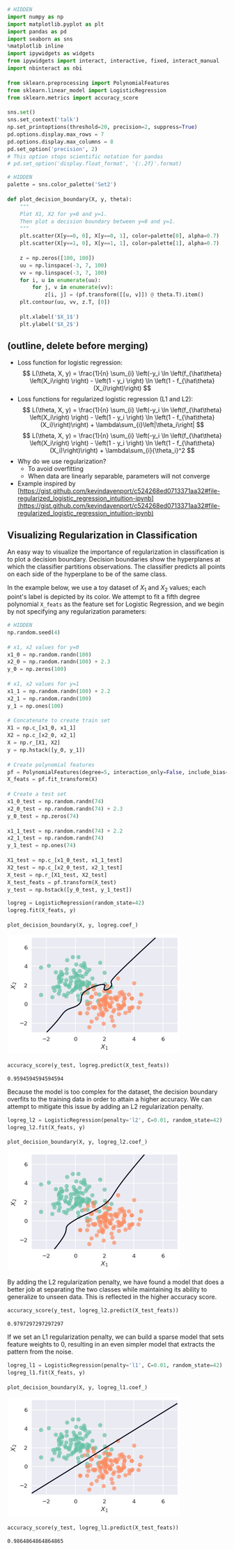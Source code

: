 

```python
# HIDDEN
import numpy as np
import matplotlib.pyplot as plt
import pandas as pd
import seaborn as sns
%matplotlib inline
import ipywidgets as widgets
from ipywidgets import interact, interactive, fixed, interact_manual
import nbinteract as nbi

from sklearn.preprocessing import PolynomialFeatures
from sklearn.linear_model import LogisticRegression
from sklearn.metrics import accuracy_score

sns.set()
sns.set_context('talk')
np.set_printoptions(threshold=20, precision=2, suppress=True)
pd.options.display.max_rows = 7
pd.options.display.max_columns = 8
pd.set_option('precision', 2)
# This option stops scientific notation for pandas
# pd.set_option('display.float_format', '{:.2f}'.format)
```


```python
# HIDDEN
palette = sns.color_palette('Set2')

def plot_decision_boundary(X, y, theta):
    """
    Plot X1, X2 for y=0 and y=1.
    Then plot a decision boundary between y=0 and y=1.
    """
    plt.scatter(X[y==0, 0], X[y==0, 1], color=palette[0], alpha=0.7)
    plt.scatter(X[y==1, 0], X[y==1, 1], color=palette[1], alpha=0.7)
    
    z = np.zeros([100, 100])
    uu = np.linspace(-3, 7, 100)
    vv = np.linspace(-3, 7, 100)
    for i, u in enumerate(uu):
        for j, v in enumerate(vv):
            z[i, j] = (pf.transform([[u, v]]) @ theta.T).item()
    plt.contour(uu, vv, z.T, [0])
    
    plt.xlabel('$X_1$')
    plt.ylabel('$X_2$')
```

## (outline, delete before merging)

- Loss function for logistic regression:
$$
L(\theta, X, y) = \frac{1}{n} \sum_{i} \left(-y_i \ln \left(f_{\hat\theta} \left(X_i\right) \right) - \left(1 - y_i \right) \ln \left(1 - f_{\hat\theta} (X_i)\right)\right)
$$
- Loss functions for regularized logistic regression (L1 and L2):
$$
L(\theta, X, y) = \frac{1}{n} \sum_{i} \left(-y_i \ln \left(f_{\hat\theta} \left(X_i\right) \right) - \left(1 - y_i \right) \ln \left(1 - f_{\hat\theta} (X_i)\right)\right) + \lambda\sum_{i}\left|\theta_i\right|
$$
$$
L(\theta, X, y) = \frac{1}{n} \sum_{i} \left(-y_i \ln \left(f_{\hat\theta} \left(X_i\right) \right) - \left(1 - y_i \right) \ln \left(1 - f_{\hat\theta} (X_i)\right)\right) + \lambda\sum_{i}{\theta_i}^2
$$
- Why do we use regularization?
    - To avoid overfitting 
    - When data are linearly separable, parameters will not converge
- Example inspired by [https://gist.github.com/kevindavenport/c524268ed0713371aa32#file-regularized_logistic_regression_intuition-ipynb](https://gist.github.com/kevindavenport/c524268ed0713371aa32#file-regularized_logistic_regression_intuition-ipynb)

## Visualizing Regularization in Classification

An easy way to visualize the importance of regularization in classification is to plot a decision boundary. Decision boundaries show the hyperplanes at which the classifier partitions observations. The classifier predicts all points on each side of the hyperplane to be of the same class.

In the example below, we use a toy dataset of $X_1$ and $X_2$ values; each point's label is depicted by its color. We attempt to fit a fifth degree polynomial `X_feats` as the feature set for Logistic Regression, and we begin by not specifying any regularization parameters:


```python
# HIDDEN
np.random.seed(4)

# x1, x2 values for y=0
x1_0 = np.random.randn(100)
x2_0 = np.random.randn(100) + 2.3
y_0 = np.zeros(100)

# x1, x2 values for y=1
x1_1 = np.random.randn(100) + 2.2
x2_1 = np.random.randn(100)
y_1 = np.ones(100)

# Concatenate to create train set
X1 = np.c_[x1_0, x1_1]
X2 = np.c_[x2_0, x2_1]
X = np.r_[X1, X2]
y = np.hstack([y_0, y_1])

# Create polynomial features
pf = PolynomialFeatures(degree=5, interaction_only=False, include_bias=True)
X_feats = pf.fit_transform(X)

# Create a test set
x1_0_test = np.random.randn(74)
x2_0_test = np.random.randn(74) + 2.3
y_0_test = np.zeros(74)

x1_1_test = np.random.randn(74) + 2.2
x2_1_test = np.random.randn(74)
y_1_test = np.ones(74)

X1_test = np.c_[x1_0_test, x1_1_test]
X2_test = np.c_[x2_0_test, x2_1_test]
X_test = np.r_[X1_test, X2_test]
X_test_feats = pf.transform(X_test)
y_test = np.hstack([y_0_test, y_1_test])
```


```python
logreg = LogisticRegression(random_state=42)
logreg.fit(X_feats, y)

plot_decision_boundary(X, y, logreg.coef_)
```


![png](classification_regularization_files/classification_regularization_5_0.png)



```python
accuracy_score(y_test, logreg.predict(X_test_feats))
```




    0.9594594594594594



Because the model is too complex for the dataset, the decision boundary overfits to the training data in order to attain a higher accuracy. We can attempt to mitigate this issue by adding an L2 regularization penalty.


```python
logreg_l2 = LogisticRegression(penalty='l2', C=0.01, random_state=42)
logreg_l2.fit(X_feats, y)

plot_decision_boundary(X, y, logreg_l2.coef_)
```


![png](classification_regularization_files/classification_regularization_8_0.png)


By adding the L2 regularization penalty, we have found a model that does a better job at separating the two classes while maintaining its ability to generalize to unseen data. This is reflected in the higher accuracy score.


```python
accuracy_score(y_test, logreg_l2.predict(X_test_feats))
```




    0.9797297297297297



If we set an L1 regularization penalty, we can build a sparse model that sets feature weights to 0, resulting in an even simpler model that extracts the pattern from the noise.


```python
logreg_l1 = LogisticRegression(penalty='l1', C=0.01, random_state=42)
logreg_l1.fit(X_feats, y)

plot_decision_boundary(X, y, logreg_l1.coef_)
```


![png](classification_regularization_files/classification_regularization_12_0.png)



```python
accuracy_score(y_test, logreg_l1.predict(X_test_feats))
```




    0.9864864864864865


